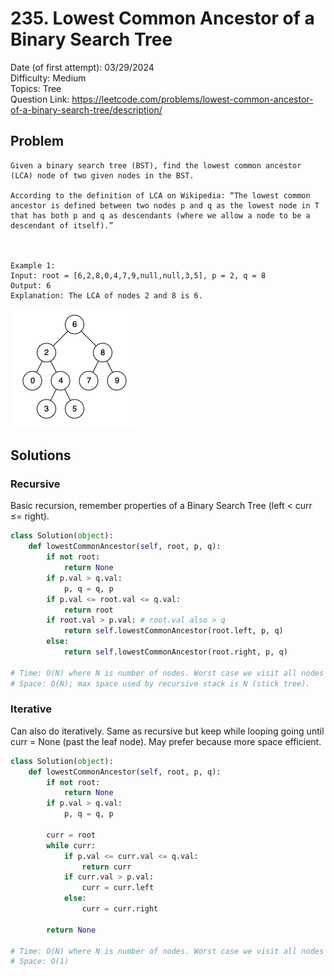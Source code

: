 # 235. Lowest Common Ancestor of a Binary Search Tree

Date (of first attempt): 03/29/2024  
Difficulty: Medium  
Topics: Tree  
Question Link: https://leetcode.com/problems/lowest-common-ancestor-of-a-binary-search-tree/description/

## Problem

```
Given a binary search tree (BST), find the lowest common ancestor (LCA) node of two given nodes in the BST.

According to the definition of LCA on Wikipedia: “The lowest common ancestor is defined between two nodes p and q as the lowest node in T that has both p and q as descendants (where we allow a node to be a descendant of itself).”

 

Example 1:
Input: root = [6,2,8,0,4,7,9,null,null,3,5], p = 2, q = 8
Output: 6
Explanation: The LCA of nodes 2 and 8 is 6.
```

![example-binary-tree](static/235.png)

## Solutions

### Recursive

Basic recursion, remember properties of a Binary Search Tree (left < curr ≤= right). 

```python
class Solution(object):
    def lowestCommonAncestor(self, root, p, q):
        if not root: 
            return None
        if p.val > q.val:
            p, q = q, p
        if p.val <= root.val <= q.val:
            return root
        if root.val > p.val: # root.val also > q
            return self.lowestCommonAncestor(root.left, p, q)
        else:
            return self.lowestCommonAncestor(root.right, p, q)

# Time: O(N) where N is number of nodes. Worst case we visit all nodes of BST.
# Space: O(N); max space used by recursive stack is N (stick tree).
```

### Iterative

Can also do iteratively. Same as recursive but keep while looping going until curr = None (past the leaf node). May prefer because more space efficient.

```python
class Solution(object):
    def lowestCommonAncestor(self, root, p, q):
        if not root: 
            return None
        if p.val > q.val:
            p, q = q, p

        curr = root
        while curr:
            if p.val <= curr.val <= q.val:
                return curr
            if curr.val > p.val:
                curr = curr.left
            else:
                curr = curr.right
        
        return None

# Time: O(N) where N is number of nodes. Worst case we visit all nodes of BST.
# Space: O(1)
```